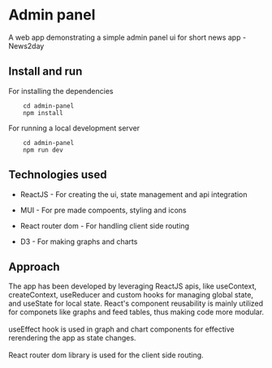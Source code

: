 # Admin panel
A web app demonstrating a simple admin panel ui for short news app - News2day

## Install and run 
For installing the dependencies
``` 
    cd admin-panel
    npm install
```
For running a local development server
```
    cd admin-panel
    npm run dev
```

## Technologies used
- ReactJS - For creating the ui, state management and api integration

- MUI - For pre made compoents, styling and icons

- React router dom - For handling client side routing

- D3 - For making graphs and charts

## Approach
The app has been developed by leveraging ReactJS apis, like useContext, createContext, useReducer and custom hooks for managing global state, and useState for local state. React's component reusability is mainly utilized for componets like graphs and feed tables, thus making code more modular.
<br/><br/>
useEffect hook is used in graph and chart components for effective rerendering the app as state changes.
<br/><br/>
React router dom library is used for the client side routing.

